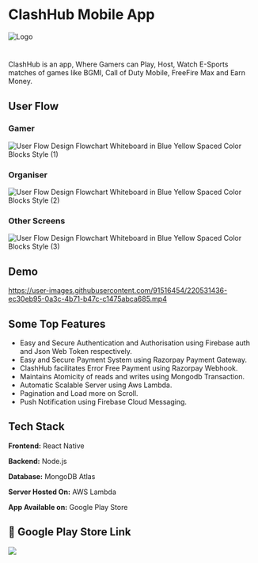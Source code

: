 # ClashHub Mobile App


![Logo](https://i.ibb.co/SfkM9cH/playstore.png)


#
ClashHub is an app, Where Gamers can Play, Host, Watch E-Sports matches of games like BGMI, Call of Duty Mobile, FreeFire Max and Earn Money.


## User Flow
### Gamer
![User Flow Design Flowchart Whiteboard in Blue Yellow Spaced Color Blocks Style (1)](https://user-images.githubusercontent.com/91516454/221770310-3362e85d-1925-4964-87ce-7142fc68da0a.png)

### Organiser
![User Flow Design Flowchart Whiteboard in Blue Yellow Spaced Color Blocks Style (2)](https://user-images.githubusercontent.com/91516454/221770516-9c3acda6-24df-4a20-8d23-c8e4adc34a4d.png)


### Other Screens
![User Flow Design Flowchart Whiteboard in Blue Yellow Spaced Color Blocks Style (3)](https://user-images.githubusercontent.com/91516454/221770584-84016b1c-e23e-4d6b-8755-971431fc1f79.png)




## Demo



https://user-images.githubusercontent.com/91516454/220531436-ec30eb95-0a3c-4b71-b47c-c1475abca685.mp4







## Some Top Features

- Easy and Secure Authentication and Authorisation using Firebase auth and Json Web Token respectively.
- Easy and Secure Payment System using Razorpay Payment Gateway.
- ClashHub facilitates Error Free Payment using Razorpay Webhook. 
- Maintains Atomicity of reads and writes using Mongodb Transaction.
- Automatic Scalable Server using Aws Lambda.
- Pagination and Load more on Scroll.
- Push Notification using Firebase Cloud Messaging.


## Tech Stack

**Frontend:** React Native

**Backend:** Node.js

**Database:** MongoDB Atlas

**Server Hosted On:** AWS Lambda

**App Available on:** Google Play Store




## 🔗 Google Play Store Link
[![](https://e7.pngegg.com/pngimages/918/845/png-clipart-google-play-logo-google-play-app-store-android-google-play-text-logo.png)](https://play.google.com/store/apps/details?id=com.clashhub)

